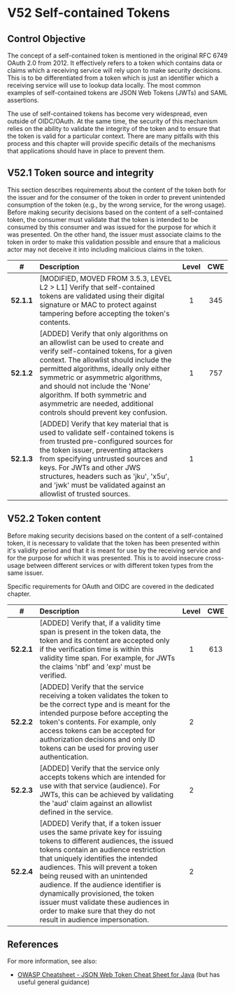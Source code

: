 # V52 Self-contained Tokens

## Control Objective

The concept of a self-contained token is mentioned in the original RFC 6749 OAuth 2.0 from 2012. It effectively refers to a token which contains data or claims which a receiving service will rely upon to make security decisions. This is to be differentiated from a token which is just an identifier which a receiving service will use to lookup data locally. The most common examples of self-contained tokens are JSON Web Tokens (JWTs) and SAML assertions.

The use of self-contained tokens has become very widespread, even outside of OIDC/OAuth. At the same time, the security of this mechanism relies on the ability to validate the integrity of the token and to ensure that the token is valid for a particular context. There are many pitfalls with this process and this chapter will provide specific details of the mechanisms that applications should have in place to prevent them.

## V52.1 Token source and integrity

This section describes requirements about the content of the token both for the issuer and for the consumer of the token in order to prevent unintended consumption of the token (e.g., by the wrong service, for the wrong usage). Before making security decisions based on the content of a self-contained token, the consumer must validate that the token is intended to be consumed by this consumer and was issued for the purpose for which it was presented. On the other hand, the issuer must associate claims to the token in order to make this validation possible and ensure that a malicious actor may not deceive it into including malicious claims in the token.

| # | Description | Level | CWE |
| :---: | :--- | :---: | :---: |
| **52.1.1** | [MODIFIED, MOVED FROM 3.5.3, LEVEL L2 > L1] Verify that self-contained tokens are validated using their digital signature or MAC to protect against tampering before accepting the token's contents. | 1 | 345 |
| **52.1.2** | [ADDED] Verify that only algorithms on an allowlist can be used to create and verify self-contained tokens, for a given context. The allowlist should include the permitted algorithms, ideally only either symmetric or asymmetric algorithms, and should not include the 'None' algorithm. If both symmetric and asymmetric are needed, additional controls should prevent key confusion. | 1 | 757 |
| **52.1.3** | [ADDED] Verify that key material that is used to validate self-contained tokens is from trusted pre-configured sources for the token issuer, preventing attackers from specifying untrusted sources and keys. For JWTs and other JWS structures, headers such as 'jku', 'x5u', and 'jwk' must be validated against an allowlist of trusted sources. | 1 | |

## V52.2 Token content

Before making security decisions based on the content of a self-contained token, it is necessary to validate that the token has been presented within it's validity period and that it is meant for use by the receiving service and for the purpose for which it was presented. This is to avoid insecure cross-usage between different services or with different token types from the same issuer.

Specific requirements for OAuth and OIDC are covered in the dedicated chapter.

| # | Description | Level | CWE |
| :---: | :--- | :---: | :---: |
| **52.2.1** | [ADDED] Verify that, if a validity time span is present in the token data, the token and its content are accepted only if the verification time is within this validity time span. For example, for JWTs the claims 'nbf' and 'exp' must be verified. | 1 | 613 |
| **52.2.2** | [ADDED] Verify that the service receiving a token validates the token to be the correct type and is meant for the intended purpose before accepting the token's contents. For example, only access tokens can be accepted for authorization decisions and only ID tokens can be used for proving user authentication. | 2 | |
| **52.2.3** | [ADDED] Verify that the service only accepts tokens which are intended for use with that service (audience). For JWTs, this can be achieved by validating the 'aud' claim against an allowlist defined in the service. | 2 | |
| **52.2.4** | [ADDED] Verify that, if a token issuer uses the same private key for issuing tokens to different audiences, the issued tokens contain an audience restriction that uniquely identifies the intended audiences. This will prevent a token being reused with an unintended audience. If the audience identifier is dynamically provisioned, the token issuer must validate these audiences in order to make sure that they do not result in audience impersonation. | 2 | |

## References

For more information, see also:

* [OWASP Cheatsheet - JSON Web Token Cheat Sheet for Java](https://cheatsheetseries.owasp.org/cheatsheets/JSON_Web_Token_for_Java_Cheat_Sheet.html) (but has useful general guidance)
